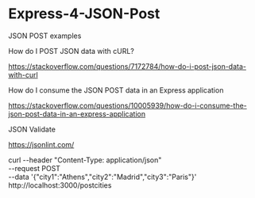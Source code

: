 # Express-4-JSON-Post

JSON POST examples

How do I POST JSON data with cURL?

https://stackoverflow.com/questions/7172784/how-do-i-post-json-data-with-curl

How do I consume the JSON POST data in an Express application

https://stackoverflow.com/questions/10005939/how-do-i-consume-the-json-post-data-in-an-express-application

JSON Validate

https://jsonlint.com/

curl --header "Content-Type: application/json" \
  --request POST \
  --data '{"city1":"Athens","city2":"Madrid","city3":"Paris"}' \
  http://localhost:3000/postcities

